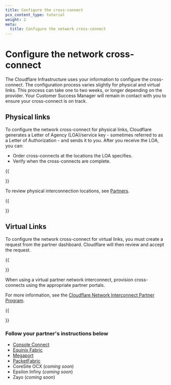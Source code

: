 ```yaml
---
title: Configure the cross-connect
pcx_content_type: tutorial
weight: 2
meta:
  title: Configure the network cross-connect
---
```


# Configure the network cross-connect

The Cloudflare Infrastructure uses your information to configure the cross-connect. The configuration process varies slightly for physical and virtual links. This process can take one to two weeks, or longer depending on the provider. Your Customer Success Manager will remain in contact with you to ensure your cross-connect is on track.

## Physical links

To configure the network cross-connect for physical links, Cloudflare generates a Letter of Agency (LOA)/service key - sometimes referred to as a Letter of Authorization - and sends it to you. After you receive the LOA, you can:

- Order cross-connects at the locations the LOA specifies.
- Verify when the cross-connects are complete.

{{<Aside type="note">}}

To review physical interconnection locations, see [Partners](/network-interconnect/partners/#physical-interconnection).

{{</Aside>}}

## Virtual Links

To configure the network cross-connect for virtual links, you must create a request from the partner dashboard. Cloudflare will then review and accept the request.

{{<Aside type="note">}}

When using a virtual partner network interconnect, provision cross-connects using the appropriate partner portals.

For more information, see the [Cloudflare Network Interconnect Partner Program](https://www.cloudflare.com/network-interconnect-partnerships/).

{{</Aside>}}

### Follow your partner's instructions below

- [Console Connect](/network-interconnect/partners/console-connect/)
- [Equinix Fabric](/network-interconnect/partners/equinix-fabric/)
- [Megaport](/network-interconnect/partners/megaport/)
- [PacketFabric](/network-interconnect/partners/packet-fabric/)
- CoreSite OCX (_coming soon_)
- Epsilon Infiny (_coming soon_)
- Zayo (_coming soon_)
